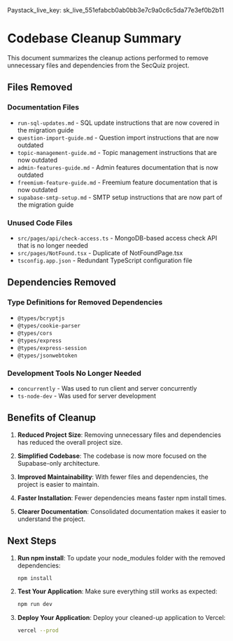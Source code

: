 Paystack_live_key: sk_live_551efabcb0ab0bb3e7c9a0c6c5da77e3ef0b2b11


# Codebase Cleanup Summary

This document summarizes the cleanup actions performed to remove unnecessary files and dependencies from the SecQuiz project.

## Files Removed

### Documentation Files
- `run-sql-updates.md` - SQL update instructions that are now covered in the migration guide
- `question-import-guide.md` - Question import instructions that are now outdated
- `topic-management-guide.md` - Topic management instructions that are now outdated
- `admin-features-guide.md` - Admin features documentation that is now outdated
- `freemium-feature-guide.md` - Freemium feature documentation that is now outdated
- `supabase-smtp-setup.md` - SMTP setup instructions that are now part of the migration guide

### Unused Code Files
- `src/pages/api/check-access.ts` - MongoDB-based access check API that is no longer needed
- `src/pages/NotFound.tsx` - Duplicate of NotFoundPage.tsx
- `tsconfig.app.json` - Redundant TypeScript configuration file

## Dependencies Removed

### Type Definitions for Removed Dependencies
- `@types/bcryptjs`
- `@types/cookie-parser`
- `@types/cors`
- `@types/express`
- `@types/express-session`
- `@types/jsonwebtoken`

### Development Tools No Longer Needed
- `concurrently` - Was used to run client and server concurrently
- `ts-node-dev` - Was used for server development

## Benefits of Cleanup

1. **Reduced Project Size**: Removing unnecessary files and dependencies has reduced the overall project size.

2. **Simplified Codebase**: The codebase is now more focused on the Supabase-only architecture.

3. **Improved Maintainability**: With fewer files and dependencies, the project is easier to maintain.

4. **Faster Installation**: Fewer dependencies means faster npm install times.

5. **Clearer Documentation**: Consolidated documentation makes it easier to understand the project.

## Next Steps

1. **Run npm install**: To update your node_modules folder with the removed dependencies:
   ```bash
   npm install
   ```

2. **Test Your Application**: Make sure everything still works as expected:
   ```bash
   npm run dev
   ```

3. **Deploy Your Application**: Deploy your cleaned-up application to Vercel:
   ```bash
   vercel --prod
   ```

